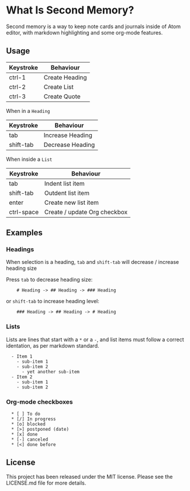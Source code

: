 # What Is Second Memory?

Second memory is a way to keep note cards and journals inside of Atom editor, with markdown highlighting and some org-mode features.

## Usage

| Keystroke         | Behaviour                                                          |
|-------------------|--------------------------------------------------------------------|
| ctrl-1            | Create Heading                                                     |
| ctrl-2            | Create List                                                        |
| ctrl-3            | Create Quote                                                       |

When in a `Heading`

| Keystroke         | Behaviour                                                          |
|-------------------|--------------------------------------------------------------------|
| tab               | Increase Heading                                                   |
| shift-tab         | Decrease Heading                                                   |

When inside a `List`

| Keystroke         | Behaviour                                                          |
|-------------------|--------------------------------------------------------------------|
| tab               | Indent list item                                                   |
| shift-tab         | Outdent list item                                                  |
| enter             | Create new list item                                               |
| ctrl-space        | Create / update Org checkbox                                       |

## Examples

### Headings

When selection is a heading, `tab` and `shift-tab` will decrease / increase heading size

Press `tab` to decrease heading size:

```
    # Heading -> ## Heading -> ### Heading
```

or `shift-tab` to increase heading level:

```
    ### Heading -> ## Heading -> # Heading
```

### Lists

Lists are lines that start with a `*` or a `-`, and list items must follow a correct identation, as per markdown standard.

```
  - Item 1
    - sub-item 1
    - sub-item 2
      - yet another sub-item
  - Item 2
    - sub-item 1
    - sub-item 2
```

### Org-mode checkboxes

```
  * [ ] To do
  * [/] In progress
  * [o] blocked
  * [>] postponed (date)
  * [x] done
  * [-] canceled
  * [<] done before
```

## License

This project has been released under the MIT license. Please see the LICENSE.md file for more details.

